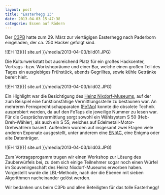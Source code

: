 ```yaml
---
layout: post
title: "Easterhegg 13"
date: 2013-04-03 15:47:38
categorie: Essen auf Rädern
---
```

Der [C3PB](https://c3pb.de) hatte zum 29. März zur viertägigen Easterhegg nach Paderborn eingeladen, der ca. 250 Hacker gefolgt sind.

![EH 13]({{ site.url }}/media/2013-04-03/bild01.JPG)

Die Kulturwerkstatt bot ausreichend Platz für ein großes Hackcenter, Vortrags -bzw. Workshopräume und einer Bar, welche einen großen Teil des Tages ein ausgiebiges Frühstück, abends Gegrilltes, sowie kühle Getränke bereit hielt.

![EH 13]({{ site.url }}/media/2013-04-03/bild02.JPG)

Ein Highlight war die Besichtigung des [Heinz Nixdorf-Museums](http://www.hnf.de/), auf der zum Beispiel eine funktionsfähige Vermittlungsstelle zu bestaunen war. An mehreren Fernsprechtischapparaten ([FeTAp](http://de.wikipedia.org/wiki/Fernsprechtischapparat)) konnte die obsolete Technik ausprobiert werden, da auf den FeTaps die jeweilige Nummer zu lesen war. Für die Gesprächsvermittlung sorgt sowohl ein Wählsystem S&nbsp;50 (Heb-Dreh-Wähler), als auch ein S&nbsp;55, welches auf Edelmetall-Motor-Drehwählern basiert. Außerdem wurden auf insgesamt zwei Etagen viele anderen Exponate ausgestellt, unter anderem eine [ENIAC](http://de.wikipedia.org/wiki/ENIAC), eine Enigma oder alte Datenträger.

![EH 13]({{ site.url }}/media/2013-04-03/bild03.JPG)

Zum Vortragsprogamm trugen wir einen Workshop zur Lösung des Zauberwürfels bei, zu dem sich einige Teilnehmer sogar noch  einen Würfel im Souvenirgeschäft des Heinz Nixdorf-Museums erworben haben. Vorgestellt wurde die LBL-Methode, nach der die Ebenen mit sieben Algorithmen nacheinander gelöst werden.

Wir bedanken uns beim C3Pb und allen Beteiligten für das tolle Easterhegg!
